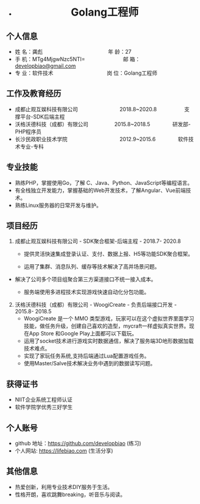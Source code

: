 *  <center>
       <h1>Golang工程师</h1>
   </center>
  

  ## 个人信息 

  * 姓 名：龚彪&emsp;&emsp;&emsp;&emsp;&emsp;&emsp;&emsp;&emsp;&emsp;&emsp;&emsp;&emsp;&ensp;年 龄：27  
  * 手 机：MTg4MjgwNzc5NTI= &emsp;&emsp;&emsp;&emsp;&emsp;&emsp;&emsp;邮 箱：developbiao@gmail.com    
  * 专 业：软件技术 &emsp;&emsp;&emsp;&emsp;&emsp;&emsp;&emsp;&emsp;&emsp;&emsp;岗 位：Golang工程师

  ## 工作及教育经历

  * 成都止观互娱科技有限公司&emsp;&emsp;&emsp;&emsp;&emsp;&emsp;&ensp;&emsp;&ensp;2018.8~2020.8&emsp;&emsp;&emsp;&emsp;&emsp; 支撑平台-SDK后端主程       
  * 沃格沃德科技（成都）有限公司&emsp;&emsp;&emsp;&emsp;&emsp;2015.8~2018.5&emsp;&emsp;&emsp;&emsp; 研发部-PHP程序员         
  * 长沙民政职业技术学院&emsp;&emsp;&emsp;&emsp;&emsp;&emsp;&emsp;&emsp;&emsp;&emsp;2012.9~2015.6&emsp;&emsp;&emsp;&emsp; 软件技术专业-专科  

  ## 专业技能

  * 熟练PHP，掌握使用Go，了解 C、Java、Python、JavaScript等编程语言。
  * 有全栈独立开发能力，掌握基础的Web开发技术，了解Angular、Vue前端技术。
  * 熟练Linux服务器的日常开发与维护。

  ## 项目经历

  1. 成都止观互娱科技有限公司 - SDK聚合框架-后端主程 - 2018.7- 2020.8
     * 提供灵活快速集成登录认证、支付、数据上报、H5等功能SDK聚合框架。

     * 运用了集群、消息队列、缓存等技术解决了高并场景问题。

  * 解决了公司多个项目组聚合第三方渠道接口不统一接入成本。

    * 服务端使用多进程技术实现游戏快速自动化分包功能。

      

  2. 沃格沃德科技（成都）有限公司 - WoogiCreate - 负责后端接口开发 - 2015.8- 2018.5 
     * WoogiCreate 是一个 MMO 类型游戏，玩家可以在这个虚拟世界里面学习技能，做任务升级，创建自己喜欢的造型，mycraft一样虚拟真实世界。现在App Store 和Google Play上面都可以下载玩。 
     * 运用了socket技术进行游戏实时数据通信，解决了服务端3D地形数据加载技术难点。
     * 实现了家玩任务系统,支持后端通过Lua配置游戏任务。
     * 使用Master/Salve技术解决业务中遇到的数据读写问题。

  ## 获得证书

  * NIIT企业系统工程师认证
  * 软件学院学优秀三好学生


  ## 个人账号 

  * github 地址：https://github.com/developbiao (练习)
  * 个人网站: https://lifebiao.com (生活分享)

  ## 其他信息 

  * 热爱创新，利用专业技术DIY服务于生活。
  * 性格开朗，喜欢跳舞breaking，听音乐与阅读。
